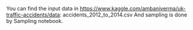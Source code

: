 You can find the input data in https://www.kaggle.com/ambaniverma/uk-traffic-accidents/data: accidents_2012_to_2014.csv
And sampling is done by Sampling notebook.
